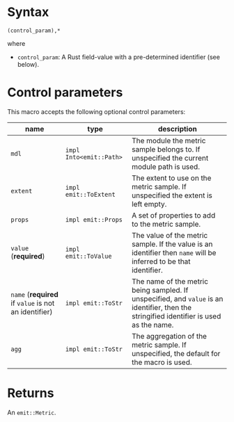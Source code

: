 # Syntax

```text
(control_param),*
```

where

- `control_param`: A Rust field-value with a pre-determined identifier (see below).

# Control parameters

This macro accepts the following optional control parameters:

| name                                                  | type                          | description                                                                                                                                     |
|-------------------------------------------------------| ----------------------------- |-------------------------------------------------------------------------------------------------------------------------------------------------|
| `mdl`                                                 | `impl Into<emit::Path>`       | The module the metric sample belongs to. If unspecified the current module path is used.                                                        |
| `extent`                                              | `impl emit::ToExtent`         | The extent to use on the metric sample. If unspecified the extent is left empty.                                                                |
| `props`                                               | `impl emit::Props`            | A set of properties to add to the metric sample.                                                                                                |
| `value` (**required**)                                | `impl emit::ToValue`          | The value of the metric sample. If the value is an identifier then `name` will be inferred to be that identifier.                        |
| `name` (**required** if `value` is not an identifier) | `impl emit::ToStr`            | The name of the metric being sampled. If unspecified, and `value` is an identifier, then the stringified identifier is used as the name. |
| `agg`                                                 | `impl emit::ToStr`            | The aggregation of the metric sample. If unspecified, the default for the macro is used.                                                        |

# Returns

An `emit::Metric`.
